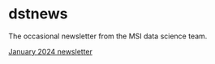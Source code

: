 # dstnews
The occasional newsletter from the MSI data science team.

[January 2024 newsletter](http://managementsystemsintl.github.io/dstnews/scripts/dst%20newsletter.html)



